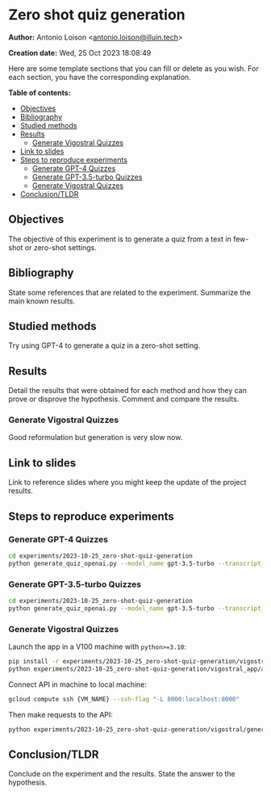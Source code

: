 # Zero shot quiz generation

**Author:** Antonio Loison <[antonio.loison@illuin.tech](mailto:antonio.loison@illuin.tech)>

**Creation date:** Wed, 25 Oct 2023 18:08:49

<!-- Delete this line -->
Here are some template sections that you can fill or delete as you wish. For each section, you have the corresponding explanation.

**Table of contents:**

- [Objectives](#objectives)
- [Bibliography](#bibliography)
- [Studied methods](#studied-methods)
- [Results](#results)
  - [Generate Vigostral Quizzes](#generate-vigostral-quizzes)
- [Link to slides](#link-to-slides)
- [Steps to reproduce experiments](#steps-to-reproduce-experiments)
  - [Generate GPT-4 Quizzes](#generate-gpt-4-quizzes)
  - [Generate GPT-3.5-turbo Quizzes](#generate-gpt-35-turbo-quizzes)
  - [Generate Vigostral Quizzes](#generate-vigostral-quizzes-1)
- [Conclusion/TLDR](#conclusiontldr)

## Objectives

The objective of this experiment is to generate a quiz from a text in few-shot or zero-shot settings.

<!-- Can be used to answer the section "Objectifs scientifiques et techniques" and "Incertitudes" of the CIR -->

## Bibliography

<!-- Delete this line -->
State some references that are related to the experiment. Summarize the main known results.
<!-- Can be used to answer the section "Etat de l'art" of the CIR -->

## Studied methods

<!-- Can be used to answer the section "Contribution scientifique, technique ou technologique"; "Description de la démarche suivie et des travaux réalisés" of the CIR -->
Try using GPT-4 to generate a quiz in a zero-shot setting.

## Results

<!-- Delete this line -->
Detail the results that were obtained for each method and how they can prove or disprove the hypothesis. Comment and compare the results.
<!-- Can be used to answer the section "Contribution scientifique, technique ou technologique"; "Description de la démarche suivie et des travaux réalisés" of the CIR -->

### Generate Vigostral Quizzes

Good reformulation but generation is very slow now.

## Link to slides

<!-- Delete this line -->
Link to reference slides where you might keep the update of the project results.

## Steps to reproduce experiments

### Generate GPT-4 Quizzes

```bash
cd experiments/2023-10-25_zero-shot-quiz-generation
python generate_quiz_openai.py --model_name gpt-3.5-turbo --transcript_path ../../data/cs_videos_transcripts/transcript_rl.json --output_path results/gpt_3_5_ri_quiz.md
```

### Generate GPT-3.5-turbo Quizzes

```bash
cd experiments/2023-10-25_zero-shot-quiz-generation
python generate_quiz_openai.py --model_name gpt-3.5-turbo --transcript_path ../../data/cs_videos_transcripts/transcript_rl.json --output_path results/gpt_3_5_ri_quiz.md
```

### Generate Vigostral Quizzes

Launch the app in a V100 machine with `python>=3.10`:

```bash
pip install -r experiments/2023-10-25_zero-shot-quiz-generation/vigostral_app/requirements.txt
python experiments/2023-10-25_zero-shot-quiz-generation/vigostral_app/app.py
```

Connect API in machine to local machine:
    
```bash
gcloud compute ssh {VM_NAME} --ssh-flag "-L 8000:localhost:8000"
```

Then make requests to the API:

```bash
python experiments/2023-10-25_zero-shot-quiz-generation/vigostral/generate_quizes.py --transcript_path data/cs_videos_transcripts/transcript_rl.json --output_path experiments/2023-10-25_zero-shot-quiz-generation/results/vigostral_ri_quiz.md
```

## Conclusion/TLDR

<!-- Delete this line -->
Conclude on the experiment and the results. State the answer to the hypothesis.
